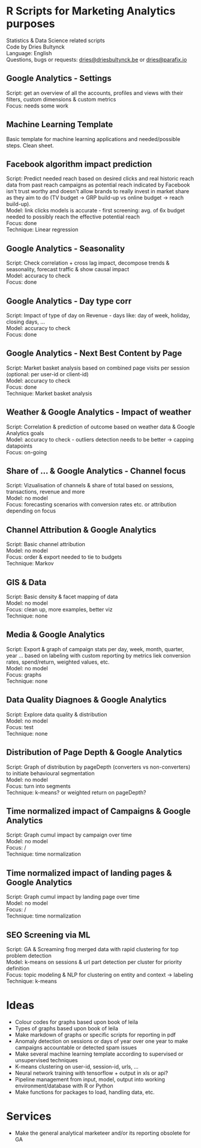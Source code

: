 # R Scripts for Marketing Analytics purposes
Statistics & Data Science related scripts
<br>Code by Dries Bultynck
<br>Language: English
<br>Questions, bugs or requests: dries@driesbultynck.be or dries@parafix.io

## Google Analytics - Settings
Script: get an overview of all the accounts, profiles and views with their filters, custom dimensions & custom metrics
<br>Focus: needs some work

## Machine Learning Template
Basic template for machine learning applications and needed/possible steps. Clean sheet.

## Facebook algorithm impact prediction
Script: Predict needed reach based on desired clicks and real historic reach data from past reach campaigns as potential reach indicated by Facebook isn't trust worthy and doesn't allow brands to really invest in market share as they aim to do (TV budget -> GRP build-up vs online budget -> reach build-up).
<br>Model: link clicks models is accurate - first screening: avg. of 6x budget needed to possibly reach the effective potential reach
<br>Focus: done
<br>Technique: Linear regression

## Google Analytics - Seasonality
Script: Check correlation + cross lag impact, decompose trends & seasonality, forecast traffic & show causal impact
<br>Model: accuracy to check
<br>Focus: done

## Google Analytics - Day type corr
Script: Impact of type of day on Revenue - days like: day of week, holiday, closing days, ...
<br>Model: accuracy to check
<br>Focus: done

## Google Analytics - Next Best Content by Page
Script: Market basket analysis based on combined page visits per session (optional: per user-id or client-id)
<br>Model: accuracy to check
<br>Focus: done
<br>Technique: Market basket analysis

## Weather & Google Analytics - Impact of weather
Script: Correlation & prediction of outcome based on weather data & Google Analytics goals
<br>Model: accuracy to check - outliers detection needs to be better -> capping datapoints
<br>Focus: on-going

## Share of ... & Google Analytics - Channel focus
Script: Vizualisation of channels & share of total based on sessions, transactions, revenue and more
<br>Model: no model
<br>Focus: forecasting scenarios with conversion rates etc. or attribution depending on focus

## Channel Attribution & Google Analytics
Script: Basic channel attribution 
<br>Model: no model
<br>Focus: order & export needed to tie to budgets
<br>Technique: Markov

## GIS & Data
Script: Basic density & facet mapping of data
<br>Model: no model
<br>Focus: clean up, more examples, better viz
<br>Technique: none

## Media & Google Analytics
Script: Export & graph of campaign stats per day, week, month, quarter, year ... based on labeling with custom reporting by metrics liek conversion rates, spend/return, weighted values, etc.
<br>Model: no model
<br>Focus: graphs
<br>Technique: none

## Data Quality Diagnoes & Google Analytics
Script: Explore data quality & distribution
<br>Model: no model
<br>Focus: test
<br>Technique: none

## Distribution of Page Depth & Google Analytics
Script: Graph of distribution by pageDepth (converters vs non-converters) to initiate behavioural segmentation
<br>Model: no model
<br>Focus: turn into segments
<br>Technique: k-means? or weighted return on pageDepth?

## Time normalized impact of Campaigns & Google Analytics
Script: Graph cumul impact by campaign over time
<br>Model: no model
<br>Focus: /
<br>Technique: time normalization

## Time normalized impact of landing pages & Google Analytics
Script: Graph cumul impact by landing page over time
<br>Model: no model
<br>Focus: /
<br>Technique: time normalization

## SEO Screening via ML
Script: GA & Screaming frog merged data with rapid clustering for top problem detection
<br>Model: k-means on sessions & url part detection per cluster for priority definition
<br>Focus: topic modeling & NLP for clustering on entity and context -> labeling
<br>Technique: k-means

# Ideas
- Colour codes for graphs based upon book of leila
- Types of graphs based upon book of leila
- Make markdown of graphs or specific scripts for reporting in pdf 
- Anomaly detection on sessions or days of year over one year to make campaigns accountable or detected spam issues
- Make several machine learning template according to supervised or unsupervised techniques
- K-means clustering on user-id, session-id, urls, ...
- Neural network training with tensorflow + output in xls or api? 
- Pipeline management from input, model, output into working environment/database with R or Python
- Make functions for packages to load, handling data, etc.


# Services 
- Make the general analytical marketeer and/or its reporting obsolete for GA
